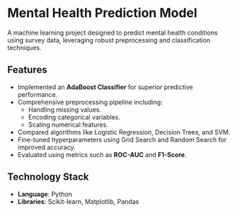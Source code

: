 # Mental Health Prediction Model  

A machine learning project designed to predict mental health conditions using survey data, leveraging robust preprocessing and classification techniques.

## Features  
- Implemented an **AdaBoost Classifier** for superior predictive performance.  
- Comprehensive preprocessing pipeline including:  
  - Handling missing values.  
  - Encoding categorical variables.  
  - Scaling numerical features.  
- Compared algorithms like Logistic Regression, Decision Trees, and SVM.  
- Fine-tuned hyperparameters using Grid Search and Random Search for improved accuracy.  
- Evaluated using metrics such as **ROC-AUC** and **F1-Score**.

## Technology Stack  
- **Language**: Python  
- **Libraries**: Scikit-learn, Matplotlib, Pandas  

